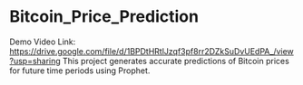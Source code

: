 # Bitcoin_Price_Prediction
Demo Video Link: https://drive.google.com/file/d/1BPDtHRtlJzqf3pf8rr2DZkSuDvUEdPA_/view?usp=sharing  This project generates accurate predictions of Bitcoin prices for future time periods using Prophet.
